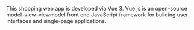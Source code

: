 This shopping web app is developed via Vue 3. Vue.js is an open-source model–view–viewmodel front end JavaScript framework for building user interfaces and single-page applications. 
